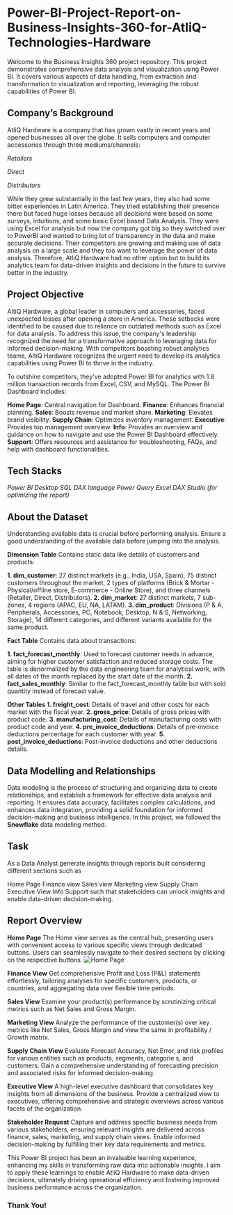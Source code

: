 # Power-BI-Project-Report-on-Business-Insights-360-for-AtliQ-Technologies-Hardware
Welcome to the Business Insights 360 project repository. This project demonstrates comprehensive data analysis and visualization using Power BI. It covers various aspects of data handling, from extraction and transformation to visualization and reporting, leveraging the robust capabilities of Power BI.
## Company’s Background
AtliQ Hardware is a company that has grown vastly in recent years and opened businesses all over the globe. It sells computers and computer accessories through three mediums/channels:

*Retailers*

*Direct*

*Distributors*

While they grew substantially in the last few years, they also had some bitter experiences in Latin America. They tried establishing their presence there but faced huge losses because all decisions were based on some surveys, intuitions, and some basic Excel based Data Analysis. They were using Excel for analysis but now the company got big so they switched over to PowerBI and wanted to bring lot of transparency in the data and make accurate decisions. Their competitors are growing and making use of data analysis on a large scale and they too want to leverage the power of data analysis. Therefore, AtliQ Hardware had no other option but to build its analytics team for data-driven insights and decisions in the future to survive better in the industry.
## Project Objective
AltiQ Hardware, a global leader in computers and accessories, faced unexpected losses after opening a store in America. These setbacks were identified to be caused due to reliance on outdated methods such as Excel for data analysis. To address this issue, the company's leadership recognized the need for a transformative approach to leveraging data for informed decision-making. With competitors boasting robust analytics teams, AltiQ Hardware recognizes the urgent need to develop its analytics capabilities using Power BI to thrive in the industry.

To outshine competitors, they've adopted Power BI for analytics with 1.8 million transaction records from Excel, CSV, and MySQL. The Power BI Dashboard includes:

**Home Page**: Central navigation for Dashboard.
**Finance**: Enhances financial planning.
**Sales**: Boosts revenue and market share.
**Marketing**: Elevates brand visibility.
**Supply Chain**: Optimizes inventory management.
**Executive**: Provides top management overview.
**Info**: Provides an overview and guidance on how to navigate and use the Power BI Dashboard effectively.
**Support**: Offers resources and assistance for troubleshooting, FAQs, and help with dashboard functionalities.
## Tech Stacks
*Power BI Desktop*
*SQL*
*DAX language*
*Power Query*
*Excel*
*DAX Studio (for optimizing the report)*
## About the Dataset
Understanding available data is crucial before performing analysis. Ensure a good understanding of the available data before jumping into the analysis.

**Dimension Table**
Contains static data like details of customers and products:

**1. dim_customer**: 27 distinct markets (e.g., India, USA, Spain), 75 distinct customers throughout the market, 2 types of platforms (Brick & Mortar - Physical/offline store, E-commerce - Online Store), and three channels (Retailer, Direct, Distributors).
**2. dim_market**: 27 distinct markets, 7 sub-zones, 4 regions (APAC, EU, NA, LATAM).
**3. dim_product**: Divisions (P & A, Peripherals, Accessories, PC, Notebook, Desktop, N & S, Networking, Storage), 14 different categories, and different variants available for the same product.

**Fact Table**
Contains data about transactions:

**1. fact_forecast_monthly**: Used to forecast customer needs in advance, aiming for higher customer satisfaction and reduced storage costs. The table is denormalized by the data engineering team for analytical work, with all dates of the month replaced by the start date of the month.
**2. fact_sales_monthly**: Similar to the fact_forecast_monthly table but with sold quantity instead of forecast value.

**Other Tables**
**1. freight_cost**: Details of travel and other costs for each market with the fiscal year.
**2. gross_price**: Details of gross prices with product code.
**3. manufacturing_cost**: Details of manufacturing costs with product code and year.
**4. pre_invoice_deductions**: Details of pre-invoice deductions percentage for each customer with year.
**5. post_invoice_deductions**: Post-invoice deductions and other deductions details.
## Data Modelling and Relationships
Data modeling is the process of structuring and organizing data to create relationships, and establish a framework for effective data analysis and reporting. It ensures data accuracy, facilitates complex calculations, and enhances data integration, providing a solid foundation for informed decision-making and business intelligence.
In this project, we followed the **Snowflake** data modeling method.
## Task
As a Data Analyst generate insights through reports built considering different sections such as

Home Page
Finance view
Sales view
Marketing view
Supply Chain
Executive View
Info
Support
such that stakeholders can unlock insights and enable data-driven decision-making.
## Report Overview
**Home Page**
The Home view serves as the central hub, presenting users with convenient access to various specific views through dedicated buttons. Users can seamlessly navigate to their desired sections by clicking on the respective buttons.
![Home Page](https://github.com/user-attachments/assets/4b6a9136-5bc2-4a18-a77f-864a1df2a2f5)

**Finance View**
Get comprehensive Profit and Loss (P&L) statements effortlessly, tailoring analyses for specific customers, products, or countries, and aggregating data over flexible time periods.

**Sales View**
Examine your product(s) performance by scrutinizing critical metrics such as Net Sales and Gross Margin.

**Marketing View**
Analyze the performance of the customer(s) over key metrics like Net Sales, Gross Margin and view the same in profitability / Growth matrix.

**Supply Chain View**
Evaluate Forecast Accuracy, Net Error, and risk profiles for various entities such as products, segments, categorie s, and customers. Gain a comprehensive understanding of forecasting precision and associated risks for informed decision-making.

**Executive View**
A high-level executive dashboard that consolidates key insights from all dimensions of the business. Provide a centralized view to executives, offering comprehensive and strategic overviews across various facets of the organization.

**Stakeholder Request** 
Capture and address specific business needs from various stakeholders, ensuring relevant insights are delivered across finance, sales, marketing, and supply chain views. Enable informed decision-making by fulfilling their key data requirements and metrics.

This Power BI project has been an invaluable learning experience, enhancing my skills in transforming raw data into actionable insights. I aim to apply these learnings to enable AtliQ Hardware to make data-driven decisions, ultimately driving operational efficiency and fostering improved business performance across the organization.

### Thank You!

